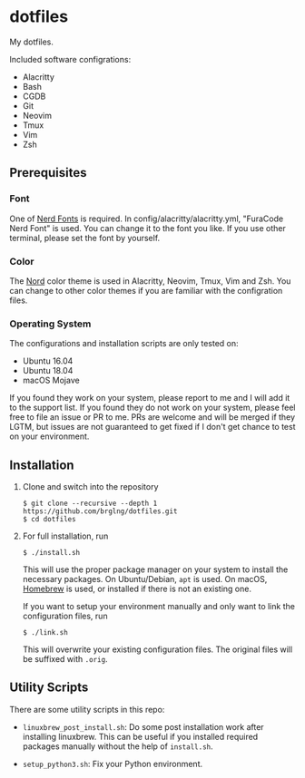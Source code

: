 # dotfiles

My dotfiles.

Included software configrations:

- Alacritty
- Bash
- CGDB
- Git
- Neovim
- Tmux
- Vim
- Zsh

## Prerequisites

### Font

One of [Nerd Fonts](https://nerdfonts.com/) is required. In
config/alacritty/alacritty.yml, "FuraCode Nerd Font" is used. You can change
it to the font you like. If you use other terminal, please set the font by
yourself.

### Color

The [Nord](https://www.nordtheme.com/) color theme is used in Alacritty,
Neovim, Tmux, Vim and Zsh. You can change to other color themes if you are
familiar with the configration files.

### Operating System

The configurations and installation scripts are only tested on:

- Ubuntu 16.04
- Ubuntu 18.04
- macOS Mojave

If you found they work on your system, please report to me and I will add it
to the support list. If you found they do not work on your system, please feel
free to file an issue or PR to me. PRs are welcome and will be merged if they
LGTM, but issues are not guaranteed to get fixed if I don't get chance to test
on your environment.

## Installation

1. Clone and switch into the repository

       $ git clone --recursive --depth 1 https://github.com/brglng/dotfiles.git
       $ cd dotfiles

2. For full installation, run

       $ ./install.sh

   This will use the proper package manager on your system to install the
   necessary packages. On Ubuntu/Debian, `apt` is used. On macOS,
   [Homebrew](https://brew.sh/) is used, or installed if there is not an
   existing one.

   If you want to setup your environment manually and only want to link the
   configuration files, run

       $ ./link.sh

   This will overwrite your existing configuration files. The original files
   will be suffixed with `.orig`.

## Utility Scripts

There are some utility scripts in this repo:

- `linuxbrew_post_install.sh`: Do some post installation work after installing
  linuxbrew. This can be useful if you installed required packages manually
  without the help of `install.sh`.

- `setup_python3.sh`: Fix your Python environment.

<!-- vim: cc=79 sw=4 sts=4 ts=8 et -->
